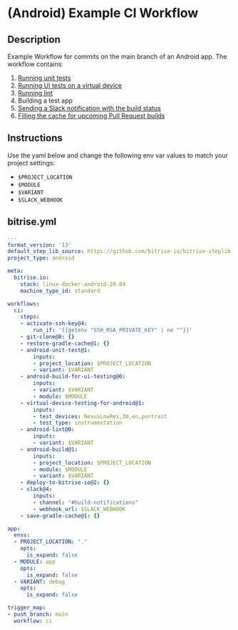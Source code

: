 # (Android) Example CI Workflow

## Description

Example Workflow for commits on the main branch of an Android app. The workflow contains:

1. [Running unit tests](/recipes/android-unit-test.md)
2. [Running UI tests on a virtual device](/recipes/android-virtual-device-tests.md)
3. [Running lint](/recipes/android-lint.md)
4. Building a test app
5. [Sending a Slack notification with the build status](/recipes/slack-send-build-status.md)
6. [Filling the cache for upcoming Pull Request builds](/recipes/pull-request-build-caching.md)

## Instructions

Use the yaml below and change the following env var values to match your project settings:
- `$PROJECT_LOCATION`
- `$MODULE`
- `$VARIANT`
- `$SLACK_WEBHOOK`

## bitrise.yml

```yaml
---
format_version: '13'
default_step_lib_source: https://github.com/bitrise-io/bitrise-steplib.git
project_type: android

meta:
  bitrise.io:
    stack: linux-docker-android-20.04
    machine_type_id: standard

workflows:
  ci:
    steps:
    - activate-ssh-key@4:
        run_if: '{{getenv "SSH_RSA_PRIVATE_KEY" | ne ""}}'
    - git-clone@8: {}
    - restore-gradle-cache@1: {}
    - android-unit-test@1:
        inputs:
        - project_location: $PROJECT_LOCATION
        - variant: $VARIANT
    - android-build-for-ui-testing@0:
        inputs:
        - variant: $VARIANT
        - module: $MODULE
    - virtual-device-testing-for-android@1:
        inputs:
        - test_devices: NexusLowRes,30,en,portrait
        - test_type: instrumentation
    - android-lint@0:
        inputs:
        - variant: $VARIANT
    - android-build@1:
        inputs:
        - project_location: $PROJECT_LOCATION
        - module: $MODULE
        - variant: $VARIANT
    - deploy-to-bitrise-io@2: {}
    - slack@4:
        inputs:
        - channel: "#build-notifications"
        - webhook_url: $SLACK_WEBHOOK
    - save-gradle-cache@1: {}

app:
  envs:
  - PROJECT_LOCATION: "."
    opts:
      is_expand: false
  - MODULE: app
    opts:
      is_expand: false
  - VARIANT: debug
    opts:
      is_expand: false

trigger_map:
- push_branch: main
  workflow: ci
```
